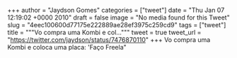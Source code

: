 
+++
author = "Jaydson Gomes"
categories = ["tweet"]
date = "Thu Jan 07 12:19:02 +0000 2010"
draft = false
image = "No media found for this Tweet"
slug = "4eec100600d77175e222889ae28ef3975c259cd9"
tags = ["tweet"]
title = """Vo compra uma Kombi e col..."""
tweet = true
tweet_url = "https://twitter.com/jaydson/status/7476870110"
+++
Vo compra uma Kombi e coloca uma placa: 'Faço Freela"
